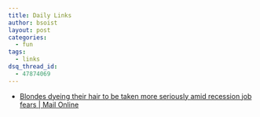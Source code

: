 ```yaml
---
title: Daily Links
author: bsoist
layout: post
categories:
  - fun
tags:
  - links
dsq_thread_id:
  - 47874069
---
```

<ul class="delicious">
  <li>
    <div class="delicious-link">
      <a href="http://www.dailymail.co.uk/femail/article-1162665/Blondes-dyeing-hair-taken-seriously-amid-recession-job-fears.html">Blondes dyeing their hair to be taken more seriously amid recession job fears | Mail Online</a>
    </div>
  </li>
</ul>
